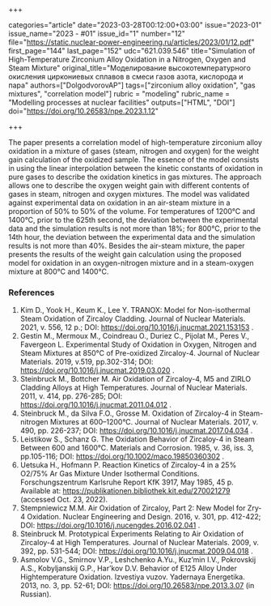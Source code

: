 +++

categories="article"
date="2023-03-28T00:12:00+03:00"
issue="2023-01"
issue_name="2023 - #01"
issue_id="1"
number="12"
file="https://static.nuclear-power-engineering.ru/articles/2023/01/12.pdf"
first_page="144"
last_page="152"
udc="621.039.546"
title="Simulation of High-Temperature Zirconium Alloy Oxidation in a Nitrogen, Oxygen and Steam Mixture"
original_title="Моделирование высокотемпературного окисления циркониевых сплавов в смеси газов азота, кислорода и пара"
authors=["DolgodvorovAP"]
tags=["zirconium alloy oxidation", "gas mixtures", "correlation model"]
rubric = "modeling"
rubric_name = "Modelling processes at nuclear facilities"
outputs=["HTML", "DOI"]
doi="https://doi.org/10.26583/npe.2023.1.12"

+++

The paper presents a correlation model of high-temperature zirconium alloy oxidation in a mixture of gases (steam, nitrogen and oxygen) for the weight gain calculation of the oxidized sample. The essence of the model consists in using the linear interpolation between the kinetic constants of oxidation in pure gases to describe the oxidation kinetics in gas mixtures. The approach allows one to describe the oxygen weight gain with different contents of gases in steam, nitrogen and oxygen mixtures. The model was validated against experimental data on oxidation in an air-steam mixture in a proportion of 50% to 50% of the volume. For temperatures of 1200°C and 1400°C, prior to the 625th second, the deviation between the experimental data and the simulation results is not more than 18%; for 800°C, prior to the 14th hour, the deviation between the experimental data and the simulation results is not more than 40%. Besides the air-steam mixture, the paper presents the results of the weight gain calculation using the proposed model for oxidation in an oxygen-nitrogen mixture and in a steam-oxygen mixture at 800°C and 1400°C.

### References

1. Kim D., Yook H., Keum K., Lee Y. TRANOX: Model for Non-isothermal Steam Oxidation of Zircaloy Cladding. Journal of Nuclear Materials. 2021, v. 556, 12 p.; DOI: https://doi.org/10.1016/j.jnucmat.2021.153153 .
2. Gestin M., Mermoux M., Coindreau O., Duriez C., Pijolat M., Peres V., Favergeon L. Experimental Study of Oxidation in Oxygen, Nitrogen and Steam Mixtures at 850°C of Pre-oxidized Zircaloy-4. Journal of Nuclear Materials. 2019, v.519, pp.302-314; DOI: https://doi.org/10.1016/j.jnucmat.2019.03.020 .
3. Steinbruck M., Bottcher M. Air Oxidation of Zircaloy-4, M5 and ZIRLO Cladding Alloys at High Temperatures. Journal of Nuclear Materials. 2011, v. 414, pp. 276-285; DOI: https://doi.org/10.1016/j.jnucmat.2011.04.012 .
4. Steinbruck M., da Silva F.O., Grosse M. Oxidation of Zircaloy-4 in Steam-nitrogen Mixtures at 600–1200°C. Journal of Nuclear Materials. 2017, v. 490, pp. 226-237; DOI: https://doi.org/10.1016/j.jnucmat.2017.04.034 .
5. Leistikow S., Schanz G. The Oxidation Behavior of Zircaloy-4 in Steam Between 600 and 1600°C. Materials and Corrosion. 1985, v. 36, iss. 3, pp.105-116; DOI: https://doi.org/10.1002/maco.19850360302 .
6. Uetsuka H., Hofmann P. Reaction Kinetics of Zircaloy-4 in a 25% O2/75% Ar Gas Mixture Under Isothermal Conditions. Forschungszentrum Karlsruhe Report KfK 3917, May 1985, 45 p. Available at: https://publikationen.bibliothek.kit.edu/270021279 (accessed Oct. 23, 2022).
7. Stempniewicz M.M. Air Oxidation of Zircaloy, Part 2: New Model for Zry-4 Oxidation. Nuclear Engineering and Design. 2016, v. 301, pp. 412-422; DOI: https://doi.org/10.1016/j.nucengdes.2016.02.041 .
8. Steinbruck M. Prototypical Experiments Relating to Air Oxidation of Zircaloy-4 at High Temperatures. Journal of Nuclear Materials. 2009, v. 392, pp. 531-544; DOI: https://doi.org/10.1016/j.jnucmat.2009.04.018 .
9. Asmolov V.G., Smirnov V.P., Leshchenko A.Yu., Kuz’min I.V., Pokrovskij A.S., Kobyljanskij G.P., Har’kov D.V. Behavior of E125 Alloy Under Hightemperature Oxidation. Izvestiya vuzov. Yadernaya Energetika. 2013, no. 3, pp. 52-61; DOI: https://doi.org/10.26583/npe.2013.3.07 (in Russian).